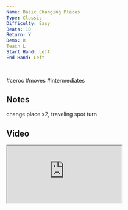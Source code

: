 ```yaml
---
Name: Basic Changing Places
Type: Classic
Difficulty: Easy
Beats: 10
Return: Y
Demo: R
Teach L
Start Hand: Left
End Hand: Left

---
```

#ceroc #moves #intermediates
## Notes
change place x2, traveling spot turn

## Video
<iframe src="https://www.network.ceroc.com/Teachers/DanceMoves/CurrentLibrary/Video/16BasicChangingPlaces.mp4" />

## Top Tips

#### Style
Keep arms nice and low

#### Shape & Feel
Change of place

#### Safety


#### Timing


### Men

### Ladies

## Safety & Technique
### Men

### Ladies

## Style & Flow


### Men

### Ladies



